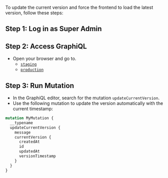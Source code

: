 To update the current version and force the frontend to load the latest version, follow these steps:

## Step 1: Log in as Super Admin

## Step 2: Access GraphiQL
- Open your browser and go to.
   - [`staging`](https://staging.zanda360.com/graphiql)
   - [`production`](https://zanda360.com/graphiql)

## Step 3: Run Mutation
- In the GraphiQL editor, search for the mutation `updateCurrentVersion`.
- Use the following mutation to update the version automatically with the current timestamp:

```graphql
mutation MyMutation {
  __typename
  updateCurrentVersion {
    message
    currentVersion {
      createdAt
      id
      updatedAt
      versionTimestamp
    }
  }
}
```
